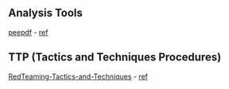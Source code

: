 

## Analysis Tools
[peepdf](https://github.com/jesparza/peepdf) - [ref](https://eternal-todo.com/tools/peepdf-pdf-analysis-tool)

## TTP (Tactics and Techniques Procedures)
[RedTeaming-Tactics-and-Techniques](https://github.com/mantvydasb/RedTeaming-Tactics-and-Techniques) - [ref](https://www.ired.team/)
